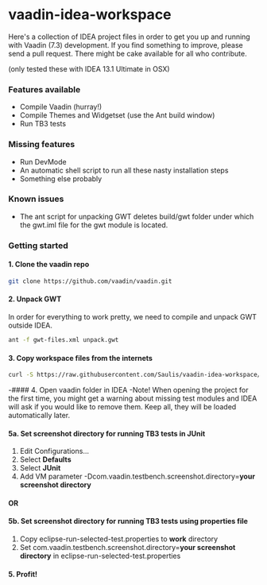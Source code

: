 vaadin-idea-workspace
=====================

Here's a collection of IDEA project files in order to get you up and running with Vaadin (7.3) development.
If you find something to improve, please send a pull request. There might be cake available for all who contribute.

(only tested these with IDEA 13.1 Ultimate in OSX)

### Features available
* Compile Vaadin (hurray!)
* Compile Themes and Widgetset (use the Ant build window)
* Run TB3 tests

### Missing features
* Run DevMode
* An automatic shell script to run all these nasty installation steps
* Something else probably

### Known issues
* The ant script for unpacking GWT deletes build/gwt folder under which the gwt.iml file for the gwt module is located.

### Getting started
#### 1. Clone the vaadin repo
````sh
git clone https://github.com/vaadin/vaadin.git
````
#### 2. Unpack GWT
In order for everything to work pretty, we need to compile and unpack GWT outside IDEA.
````sh
ant -f gwt-files.xml unpack.gwt
````
#### 3. Copy workspace files from the internets
````sh
curl -S https://raw.githubusercontent.com/Saulis/vaadin-idea-workspace/master/install.sh | bash
````

-#### 4. Open vaadin folder in IDEA
-Note! When opening the project for the first time, you might get a warning about missing test modules and IDEA will ask if you would like to remove them. Keep all, they will be loaded automatically later.

#### 5a. Set screenshot directory for running TB3 tests in JUnit
1. Edit Configurations...
2. Select __Defaults__
3. Select __JUnit__
4. Add VM parameter -Dcom.vaadin.testbench.screenshot.directory=__your screenshot directory__

#### OR

#### 5b. Set screenshot directory for running TB3 tests using properties file
1. Copy eclipse-run-selected-test.properties to __work__ directory
2. Set com.vaadin.testbench.screenshot.directory=__your screenshot directory__ in eclipse-run-selected-test.properties

#### 5. Profit!
